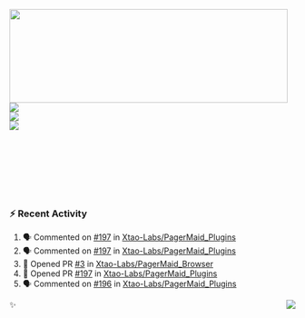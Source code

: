 <p>
  <img align="left" width="490" height="165" src="https://github-readme-stats.vercel.app/api?username=lowking&show_icons=true&hide_border=true&line_height=20&title_color=000000&icon_color=555&show_owner=true&text_color=777"/>
  <p>
    <a href="https://t.me/Violettoy_bot"><img src="https://img.shields.io/badge/Telegram-%2352A4DB.svg?&style=social&logo=telegram&logoColor=white" /></a>
    </br>
    <img src="https://github.com/lowking/lowking/workflows/Waka%20Readme/badge.svg" />
    </br>
    <img src="https://github.com/lowking/lowking/workflows/Activity%20Readme/badge.svg" />
  </p>
  </br>
  </br>
  </br>
  </br>
</p>
</br>

### :zap: Recent Activity

<!--START_SECTION:activity-->
1. 🗣 Commented on [#197](https://github.com/Xtao-Labs/PagerMaid_Plugins/issues/197) in [Xtao-Labs/PagerMaid_Plugins](https://github.com/Xtao-Labs/PagerMaid_Plugins)
2. 🗣 Commented on [#197](https://github.com/Xtao-Labs/PagerMaid_Plugins/issues/197) in [Xtao-Labs/PagerMaid_Plugins](https://github.com/Xtao-Labs/PagerMaid_Plugins)
3. 💪 Opened PR [#3](https://github.com/Xtao-Labs/PagerMaid_Browser/pull/3) in [Xtao-Labs/PagerMaid_Browser](https://github.com/Xtao-Labs/PagerMaid_Browser)
4. 💪 Opened PR [#197](https://github.com/Xtao-Labs/PagerMaid_Plugins/pull/197) in [Xtao-Labs/PagerMaid_Plugins](https://github.com/Xtao-Labs/PagerMaid_Plugins)
5. 🗣 Commented on [#196](https://github.com/Xtao-Labs/PagerMaid_Plugins/issues/196) in [Xtao-Labs/PagerMaid_Plugins](https://github.com/Xtao-Labs/PagerMaid_Plugins)
<!--END_SECTION:activity-->

✨<img align="right" src="http://profile-counter.glitch.me/lowking/count.svg"/>
